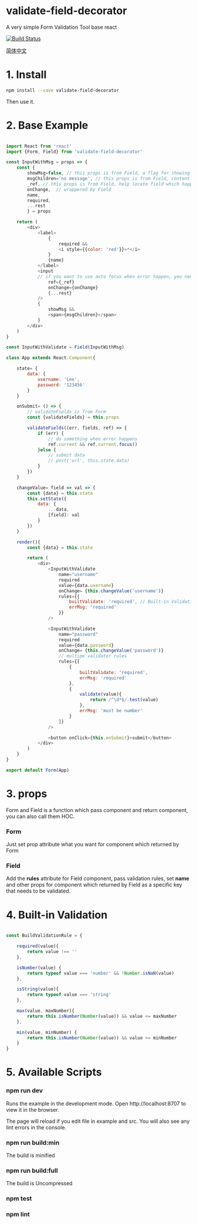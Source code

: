 # validate-field-decorator

<p>A very simple Form Validation Tool base react</p>

[![Build Status](https://travis-ci.com/jsweber/easycode-validateFieldDecorator.svg?branch=master)](https://travis-ci.com/jsweber/easycode-validateFieldDecorator)

[简体中文](./README.md)

# 1. Install

```sh
npm install --save validate-field-decorator
```

Then use it.

# 2. Base Example
```js

import React from 'react'
import {Form, Field} from 'validate-field-decorator'

const InputWithMsg = props => {
    const {
        showMsg=false, // this props is from Field, a flag for showing error message
        msgChildren='no message', // this props is from Field, content of error message
        _ref, // this props is from Field, help locate field which happens error
        onChange,  // wrappered by Field
        name,
        required, 
        ...rest
        } = props

    return (
        <div>
            <label>
                {
                    required && 
                    <i style={{color: 'red'}}>*</i>
                }
                {name}
            </label>
            <input
            // if you want to use auto focus when error happen, you neet to use _ref to translate ref
                ref={_ref}
                onChange={onChange}
                {...rest}
            />
            {
                showMsg && 
                <span>{msgChildren}</span>
            }
        </div>
    )
}

const InputWithValidate = Field(InputWithMsg)

class App extends React.Component{

    state= {
        data: {
            username: 'Lee',
            password: '123456'
        }
    }

    onSubmit= () => {
        // validateFields is from Form
        const {validateFields} = this.props

        validateFields((err, fields, ref) => {
			if (err) {
                // do something when error happens
                ref.current && ref.current.focus()
			}else {
                // submit data
                // post('url', this.state.data)
			}
		})
    }

    changeValue= field => val => {
        const {data} = this.state
        this.setState({
            data: {
                ...data,
                [field]: val
            }
        })
    }

    render(){
        const {data} = this.state

        return (
            <div>
                <InputWithValidate
                    name="username"
                    required
                    value={data.username}
                    onChange= {this.changeValue('username')}
                    rules={{
                        builtValidate: 'required', // Built-in Validation
                        errMsg: 'required'
                    }}
                />

                <InputWithValidate
                    name="password"
                    required
                    value={data.password}
                    onChange= {this.changeValue('password')}
                    // multipe validater rules
                    rules={[
                        {
                            builtValidate: 'required',
                            errMsg: 'required'
                        },
                        {
                            validate(value){
                                return /^\d*$/.test(value)
                            },
                            errMsg: 'must be number'
                        }
                    ]}
                />

                <button onClick={this.onSubmit}>submit</button>
            </div>
        )
    }
}

export default Form(App)

```

# 3. props
Form and Field is a function which pass component and return component, you can also call them HOC.

### Form
Just set prop attribute what you want for component which returned by Form 

### Field
Add the <strong>rules</strong> attribute for Field component, pass validation rules, set <strong>name</strong> and other props for component which returned by Field as a specific key that needs to be validated.

# 4. Built-in Validation
```js

const BuildValidationRule = {

    required(value){
        return value !== ''
    },

    isNumber(value) {
        return typeof value === 'number' && !Number.isNaN(value)
    },

    isString(value){
        return typeof value === 'string'
    },

    max(value, maxNumber){
        return this.isNumber(Number(value)) && value <= maxNumber
    },

    min(value, minNumber) {
        return this.isNumber(Number(value)) && value >= minNumber
    }
}

```

# 5. Available Scripts
### npm run dev
Runs the example in the development mode.
Open http://localhost:8707 to view it in the browser.

The page will reload if you edit file in example and src.
You will also see any lint errors in the console.

### npm run build:min
The build is minified 

### npm run build:full
The build is Uncompressed

### npm test

### npm lint

